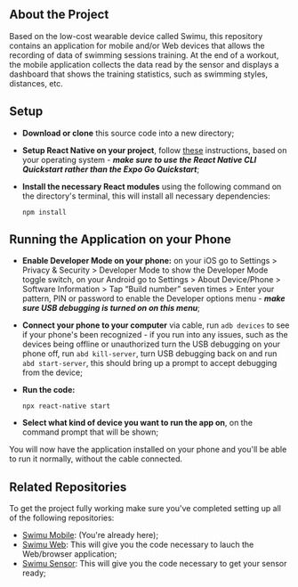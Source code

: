 ## About the Project
Based on the low-cost wearable device called Swimu, this repository contains an application for mobile and/or Web devices that allows the recording of data of swimming sessions training. At the end of a workout, the mobile application collects the data read by the sensor and displays a dashboard that shows the training statistics, such as swimming styles, distances, etc.

## Setup
- **Download or clone** this source code into a new directory;

- **Setup React Native on your project**, follow [these](https://reactnative.dev/docs/environment-setup) instructions, based on your operating system - ***make sure to use the React Native CLI Quickstart rather than the Expo Go Quickstart***;

- **Install the necessary React modules** using the following command on the directory's terminal, this will install all necessary dependencies:
  ```
  npm install
  ```

## Running the Application on your Phone
- **Enable Developer Mode on your phone:** on your iOS go to Settings > Privacy & Security > Developer Mode to show the Developer Mode toggle switch, on your Android go to Settings > About Device/Phone > Software Information > Tap “Build number” seven times > Enter your pattern, PIN or password to enable the Developer options menu - ***make sure USB debugging is turned on on this menu***;

- **Connect your phone to your computer** via cable, run ```adb devices``` to see if your phone's been recognized - if you run into any issues, such as the devices being offline or unauthorized turn the USB debugging on your phone off, run ```abd kill-server```, turn USB debugging back on and run ```abd start-server```, this should bring up a prompt to accept debugging from the device;

- **Run the code:**
  ```
  npx react-native start
  ``` 

- **Select what kind of device you want to run the app on**, on the command prompt that will be shown;

You will now have the application installed on your phone and you'll be able to run it normally, without the cable connected.

## Related Repositories
To get the project fully working make sure you've completed setting up all of the following repositories:

- [Swimu Mobile](https://github.com/misollae/SwimuMobile): (You're already here);
- [Swimu Web](https://github.com/misollae/SwimuWeb): This will give you the code necessary to lauch the Web/browser application;
- [Swimu Sensor](https://github.com/misollae/Swimu-Sensor): This will give you the code necessary to get your sensor ready;


